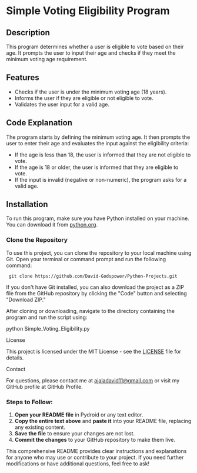 # Simple Voting Eligibility Program

## Description
This program determines whether a user is eligible to vote based on their age. It prompts the user to input their age and checks if they meet the minimum voting age requirement.

## Features
- Checks if the user is under the minimum voting age (18 years).
- Informs the user if they are eligible or not eligible to vote.
- Validates the user input for a valid age.

## Code Explanation
The program starts by defining the minimum voting age. It then prompts the user to enter their age and evaluates the input against the eligibility criteria:

- If the age is less than 18, the user is informed that they are not eligible to vote.
- If the age is 18 or older, the user is informed that they are eligible to vote.
- If the input is invalid (negative or non-numeric), the program asks for a valid age.

## Installation
To run this program, make sure you have Python installed on your machine. You can download it from [python.org](https://www.python.org/downloads/).

### Clone the Repository
To use this project, you can clone the repository to your local machine using Git. Open your terminal or command prompt and run the following command:

`
git clone https://github.com/David-Godspower/Python-Projects.git`

If you don't have Git installed, you can also download the project as a ZIP file from the GitHub repository by clicking the "Code" button and selecting "Download ZIP."

After cloning or downloading, navigate to the directory containing the program and run the script using:

python Simple_Voting_Eligibility.py

License

This project is licensed under the MIT License - see the [LICENSE](LICENSE) file for details.

Contact

For questions, please contact me at ajaladavid11@gmail.com or visit my GitHub profile at GitHub Profile.

### Steps to Follow:
1. **Open your README file** in Pydroid or any text editor.
2. **Copy the entire text above** and **paste it** into your README file, replacing any existing content.
3. **Save the file** to ensure your changes are not lost.
4. **Commit the changes** to your GitHub repository to make them live.

This comprehensive README provides clear instructions and explanations for anyone who may use or contribute to your project. If you need further modifications or have additional questions, feel free to ask!
